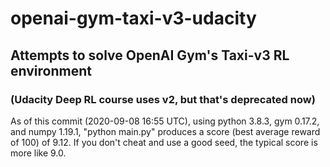 # openai-gym-taxi-v3-udacity

## Attempts to solve OpenAI Gym's Taxi-v3 RL environment
### (Udacity Deep RL course uses v2, but that's deprecated now)

As of this commit (2020-09-08 16:55 UTC), using python 3.8.3, gym 0.17.2, and numpy 1.19.1, "python main.py" produces a score (best average reward of 100) of 9.12.  If you don't cheat and use a good seed, the typical score is more like 9.0.


